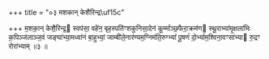 +++
title = "०३ मशकान् केशैरिन्द्र\uf15c"

+++
म॒शका॒न् केशै॒रिन्द्र॒ स्वप॑सा॒ वहे॑न॒ बृह॒स्पति॑ꣳशकुनिसा॒देन॑ कू॒र्म्माञ्छ॒फैरा॒क्रम॑ण स्थू॒राभ्या॑मृ॒क्षला॑भिः क॒पिञ्ज॑लाञ्ज॒वं जङ्घा॑भ्या॒मध्वा॑नं बा॒हुभ्यां॒ जाम्बी॑ले॒नार॑ण्यम॒ग्निम॑ति॒रुग्भ्यां॑ पू॒षणं॑ दो॒र्भ्याम॒श्विना॒वꣳसा॑भ्या रु॒द्रꣳ रोरा॑भ्याम् ॥३ ॥